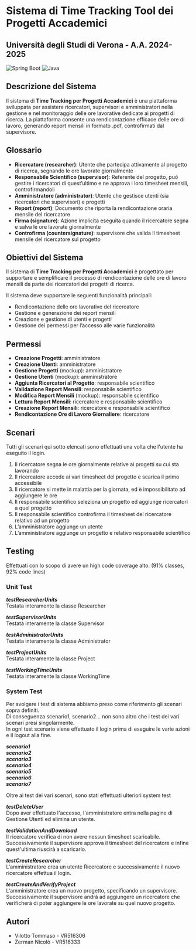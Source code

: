 # Sistema di Time Tracking Tool dei Progetti Accademici
## Università degli Studi di Verona - A.A. 2024-2025

![Spring Boot](https://img.shields.io/badge/Spring%20Boot-4.0.0-green)
![Java](https://img.shields.io/badge/Java-21-blue)

## Descrizione del Sistema
Il sistema di **Time Tracking per Progetti Accademici** è una piattaforma sviluppata per assistere ricercatori, supervisori e amministratori nella gestione e nel monitoraggio delle ore lavorative dedicate ai progetti di ricerca. La piattaforma consente una rendicontazione efficace delle ore di lavoro, generando report mensili in formato .pdf, controfirmati dal supervisore.


## Glossario
- **Ricercatore (researcher)**: Utente che partecipa attivamente al progetto di ricerca, segnando le ore lavorate giornalmente
- **Responsabile Scientifico (supervisor)**: Referente del progetto, può gestire i ricercatori di quest’ultimo e ne approva i loro timesheet mensili, controfirmandoli
- **Amministratore (administrator)**: Utente che gestisce utenti (sia ricercatori che supervisori) e progetti
- **Report (report)**: Documento che riporta la rendicontazione oraria mensile del ricercatore
- **Firma (signature)**: Azione implicita eseguita quando il ricercatore segna e salva le ore lavorate giornalmente
- **Controfirma (countersignature)**: supervisore che valida il timesheet mensile del ricercatore sul progetto


## Obiettivi del Sistema
Il sistema di **Time Tracking per Progetti Accademici** è progettato per supportare e semplificare il processo di rendicontazione delle ore di lavoro mensili da parte dei ricercatori dei progetti di ricerca.

Il sistema deve supportare le seguenti funzionalità principali:
- Rendicontazione delle ore lavorative del ricercatore
- Gestione e generazione dei report mensili
- Creazione e gestione di utenti e progetti
- Gestione dei permessi per l’accesso alle varie funzionalità


## Permessi
- **Creazione Progetti**: amministratore
- **Creazione Utenti**: amministratore
- **Gestione Progetti** (mockup): amministratore
- **Gestione Utenti** (mockup): amministratore
- **Aggiunta Ricercatori al Progetto**: responsabile scientifico
- **Validazione Report Mensili**: responsabile scientifico
- **Modifica Report Mensili** (mockup): responsabile scientifico
- **Lettura Report Mensili**: ricercatore e responsabile scientifico
- **Creazione Report Mensili**: ricercatore e responsabile scientifico
- **Rendicontazione Ore di Lavoro Giornaliere**: ricercatore


## Scenari

Tutti gli scenari qui sotto elencati sono effettuati una volta che l'utente ha eseguito il login.

1) Il ricercatore segna le ore giornalmente relative ai progetti su cui sta lavorando
2) Il ricercatore accede ai vari timesheet del progetto e scarica il primo accessibile
3) Il ricercatore si mette in malattia per la giornata, ed è impossibilitato ad aggiungere le ore
4) Il responsabile scientifico seleziona un progetto ed aggiunge ricercatori a quel progetto
5) Il responsabile scientifico controfirma il timesheet del ricercatore relativo ad un progetto
6) L’amministratore aggiunge un utente
7) L’amministratore aggiunge un progetto e relativo responsabile scientifico


## Testing

Effettuati con lo scopo di avere un high code coverage alto. (91% classes, 92% code lines)

### Unit Test

**_testResearcherUnits_**<br>
Testata interamente la classe Researcher

**_testSupervisorUnits_**<br>
Testata interamente la classe Supervisor

**_testAdministratorUnits_**<br>
Testata interamente la classe Administrator

**_testProjectUnits_**<br>
Testata interamente la classe Project

**_testWorkingTimeUnits_**<br>
Testata interamente la classe WorkingTime

### System Test
Per svolgere i test di sistema abbiamo preso come riferimento gli scenari sopra definiti. <br>
Di conseguenza scenario1, scenario2... non sono altro che i test dei vari scenari presi singolarmente. <br>
In ogni test scenario viene effettuato il login prima di eseguire le varie azioni e il logout alla fine.

**_scenario1_**<br>
**_scenario2_**<br>
**_scenario3_**<br>
**_scenario4_**<br>
**_scenario5_**<br>
**_scenario6_**<br>
**_scenario7_**<br>

Oltre ai test dei vari scenari, sono stati effettuati ulteriori system test

**_testDeleteUser_**<br>
Dopo aver effettuato l'accesso, l'amministratore entra nella pagine di Gestione Utenti ed elimina un utente.

**_testValidationAndDownload_**<br>
Il ricercatore verifica di non avere nessun timesheet scaricabile. Successivamente il supervisore approva il timesheet del ricercatore e infine quest'ultima riuscirà a scaricarlo.

**_testCreateResearcher_**<br>
L'amministratore crea un utente Ricercatore e successivamente il nuovo ricercatore effettua il login.

**_testCreateAndVerifyProject_**<br>
L'amministratore crea un nuovo progetto, specificando un supervisore. <br>
Successivamente il supervisore andrà ad aggiungere un ricercatore che verificherà di poter aggiungere le ore lavorate su quel nuovo progetto.

## Autori
- Vilotto Tommaso - VR516306
- Zerman Nicolò - VR516333
